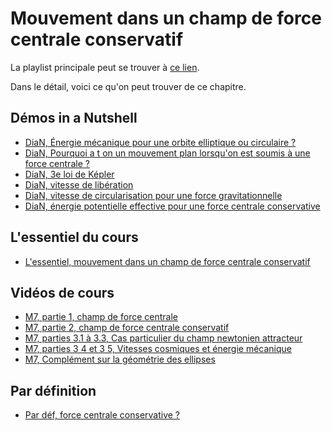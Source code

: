 # Mouvement dans un champ de force centrale conservatif

La playlist principale peut se trouver à [ce lien](https://youtube.com/playlist?list=PLEABsk5Xlyk6z6ySZ09rEZdIJb5LGvap3).

Dans le détail, voici ce qu'on peut trouver de ce chapitre.

## Démos in a Nutshell

* [DiaN, Énergie mécanique pour une orbite elliptique ou circulaire ?](https://youtu.be/naYH4SEFl2Q)
* [DiaN, Pourquoi a t on un mouvement plan lorsqu'on est soumis à une force centrale ?](https://youtu.be/1brOZRgw9hA)
* [DiaN, 3e loi de Képler](https://youtu.be/kc-r903YD_s)
* [DiaN, vitesse de libération](https://youtu.be/H6LRCG_VQcc)
* [DiaN, vitesse de circularisation pour une force gravitationnelle](https://youtu.be/JrKlD2VLjwg)
* [DiaN, énergie potentielle effective pour une force centrale conservative](https://youtu.be/biRfGAh3g-c)

## L'essentiel du cours

* [L'essentiel, mouvement dans un champ de force centrale conservatif](https://youtu.be/eJDIWLQ1f1M)

## Vidéos de cours

* [M7, partie 1, champ de force centrale](https://youtu.be/EHrFJYf4qCY)
* [M7, partie 2, champ de force centrale conservatif](https://youtu.be/zR5yxj6e14U)
* [M7, parties 3.1 à 3.3, Cas particulier du champ newtonien attracteur](https://youtu.be/PWbmI6zkPPc)
* [M7, parties 3 4 et 3 5, Vitesses cosmiques et énergie mécanique](https://youtu.be/CzJp-rn6YjI)
* [M7, Complément sur la géométrie des ellipses](https://youtu.be/38K4JBt8J_w)

## Par définition

* [Par déf, force centrale conservative ?](https://youtu.be/-qFl4VbnpKU)

